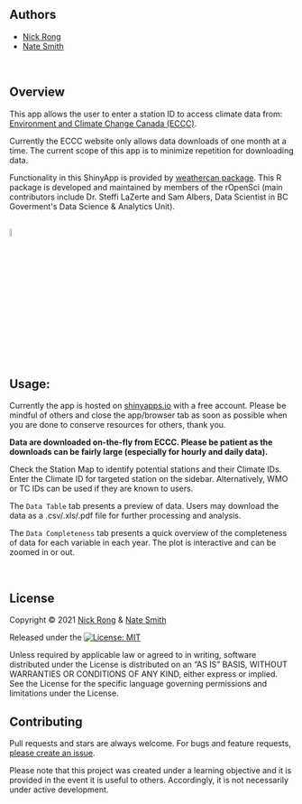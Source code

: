 ## Authors 

* [Nick Rong](https://github.com/nickyrong)
* [Nate Smith](https://github.com/WraySmith)
<br/>

## Overview
This app allows the user to enter a station ID to access climate data from:
[Environment and Climate Change Canada (ECCC)](https://climate.weather.gc.ca/historical_data/search_historic_data_e.html).
<br/>

Currently the ECCC website only allows data downloads of one month at a time. The current scope of this app is to minimize repetition for downloading data.
<br/>

Functionality in this ShinyApp is provided by [weathercan package](https://github.com/ropensci/weathercan). This R package is developed and maintained by members of the rOpenSci (main contributors include Dr. Steffi LaZerte and Sam Albers, Data Scientist in BC Goverment's Data Science & Analytics Unit).

<br/>
<img src="https://github.com/ropensci/weathercan/raw/master/inst/assets/weathercan_logo.png" width="6%" />
<br/>


## Usage:

Currently the app is hosted on [shinyapps.io](https://nickrongkp.shinyapps.io/WeatherCan/) with a free account. Please be mindful of others and close the app/browser tab as soon as possible when you are done to conserve resources for others, thank you.

**Data are downloaded on-the-fly from ECCC. Please be patient as the downloads can be fairly large (especially for hourly and daily data).**

Check the Station Map to identify potential stations and their Climate IDs. Enter the Climate ID for targeted station on the sidebar. Alternatively, WMO or TC IDs can be used if they are known to users.

The `Data Table` tab presents a preview of data. Users may download the data as a .csv/.xls/.pdf file for further processing and analysis.

The `Data Completeness` tab presents a quick overview of the completeness of data for each variable in each year. The plot is interactive and can be zoomed in or out.

<br/>

## License
Copyright © 2021 [Nick Rong](https://github.com/nickyrong) & [Nate Smith](https://github.com/WraySmith)

Released under the [![License: MIT](https://img.shields.io/badge/License-MIT-yellow.svg)](https://opensource.org/licenses/MIT)

Unless required by applicable law or agreed to in writing, software
distributed under the License is distributed on an “AS IS” BASIS,
WITHOUT WARRANTIES OR CONDITIONS OF ANY KIND, either express or implied.
See the License for the specific language governing permissions and
limitations under the License.
<br/>

## Contributing

Pull requests and stars are always welcome. For bugs and feature requests, [please create an issue](https://github.com/nickyrong/ShinyCFA/issues).

Please note that this project was created under a learning objective and it is provided in the event it is useful to others. Accordingly, it is not necessarily under active development. 
<br/>
<br/>

